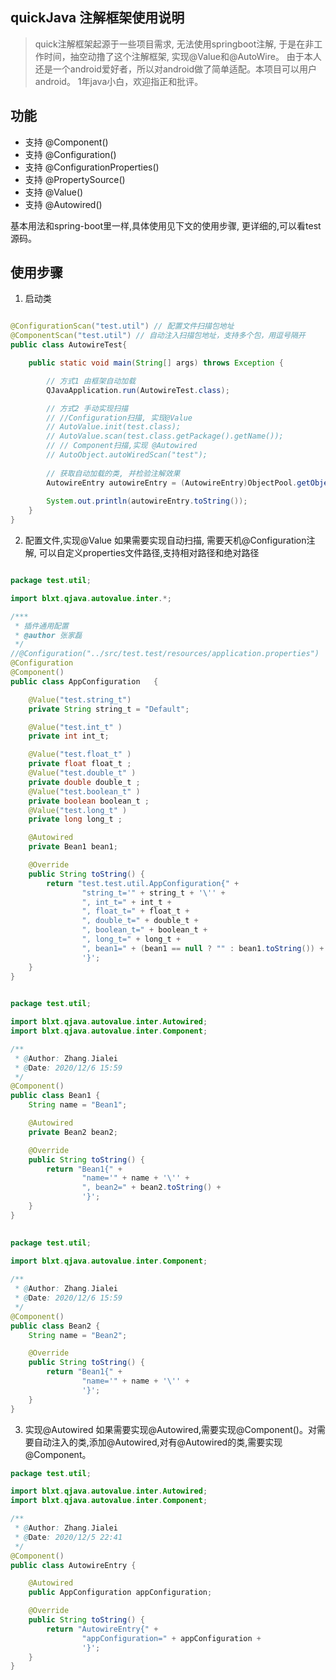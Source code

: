 
## quickJava 注解框架使用说明 

> quick注解框架起源于一些项目需求, 无法使用springboot注解, 于是在非工作时间，抽空动撸了这个注解框架, 实现@Value和@AutoWire。
> 由于本人还是一个android爱好者，所以对android做了简单适配。本项目可以用户android。
> 1年java小白，欢迎指正和批评。

## 功能 
* 支持 @Component()
* 支持 @Configuration()
* 支持 @ConfigurationProperties() 
* 支持 @PropertySource()
* 支持 @Value()
* 支持 @Autowired() 

基本用法和spring-boot里一样,具体使用见下文的使用步骤,
更详细的,可以看test源码。

## 使用步骤 

1. 启动类 
```java

@ConfigurationScan("test.util") // 配置文件扫描包地址 
@ComponentScan("test.util") // 自动注入扫描包地址，支持多个包，用逗号隔开 
public class AutowireTest{

    public static void main(String[] args) throws Exception {

        // 方式1 由框架自动加载
        QJavaApplication.run(AutowireTest.class);

        // 方式2 手动实现扫描 
        // //Configuration扫描, 实现@Value
        // AutoValue.init(test.class);
        // AutoValue.scan(test.class.getPackage().getName());
        // // Component扫描,实现 @Autowired
        // AutoObject.autoWiredScan("test");
 
        // 获取自动加载的类, 并检验注解效果 
        AutowireEntry autowireEntry = (AutowireEntry)ObjectPool.getObject(AutowireEntry.class);
         
        System.out.println(autowireEntry.toString());
    }
}
```

2. 配置文件,实现@Value 
如果需要实现自动扫描, 需要天机@Configuration注解, 可以自定义properties文件路径,支持相对路径和绝对路径 
```java

package test.util;

import blxt.qjava.autovalue.inter.*;

/***
 * 插件通用配置
 * @author 张家磊
 */
//@Configuration("../src/test.test/resources/application.properties")
@Configuration
@Component()
public class AppConfiguration   {

    @Value("test.string_t")
    private String string_t = "Default";

    @Value("test.int_t" )
    private int int_t;

    @Value("test.float_t" )
    private float float_t ;
    @Value("test.double_t" )
    private double double_t ;
    @Value("test.boolean_t" )
    private boolean boolean_t ;
    @Value("test.long_t" )
    private long long_t ;

    @Autowired
    private Bean1 bean1;

    @Override
    public String toString() {
        return "test.test.util.AppConfiguration{" +
                "string_t='" + string_t + '\'' +
                ", int_t=" + int_t +
                ", float_t=" + float_t +
                ", double_t=" + double_t +
                ", boolean_t=" + boolean_t +
                ", long_t=" + long_t +
                ", bean1=" + (bean1 == null ? "" : bean1.toString()) +
                '}';
    }
}
 
```

```java
package test.util;

import blxt.qjava.autovalue.inter.Autowired;
import blxt.qjava.autovalue.inter.Component;

/**
 * @Author: Zhang.Jialei
 * @Date: 2020/12/6 15:59
 */
@Component()
public class Bean1 {
    String name = "Bean1";

    @Autowired
    private Bean2 bean2;

    @Override
    public String toString() {
        return "Bean1{" +
                "name='" + name + '\'' +
                ", bean2=" + bean2.toString() +
                '}';
    }
}
 
```

```java
package test.util;
 
import blxt.qjava.autovalue.inter.Component;

/**
 * @Author: Zhang.Jialei
 * @Date: 2020/12/6 15:59
 */
@Component()
public class Bean2 {
    String name = "Bean2";

    @Override
    public String toString() {
        return "Bean1{" +
                "name='" + name + '\'' +
                '}';
    }
}

```

3. 实现@Autowired 
如果需要实现@Autowired,需要实现@Component()。对需要自动注入的类,添加@Autowired,对有@Autowired的类,需要实现@Component。  
```java
package test.util;

import blxt.qjava.autovalue.inter.Autowired;
import blxt.qjava.autovalue.inter.Component;

/**
 * @Author: Zhang.Jialei
 * @Date: 2020/12/5 22:41
 */
@Component()
public class AutowireEntry {

    @Autowired
    public AppConfiguration appConfiguration;

    @Override
    public String toString() {
        return "AutowireEntry{" +
                "appConfiguration=" + appConfiguration +
                '}';
    }
}

```